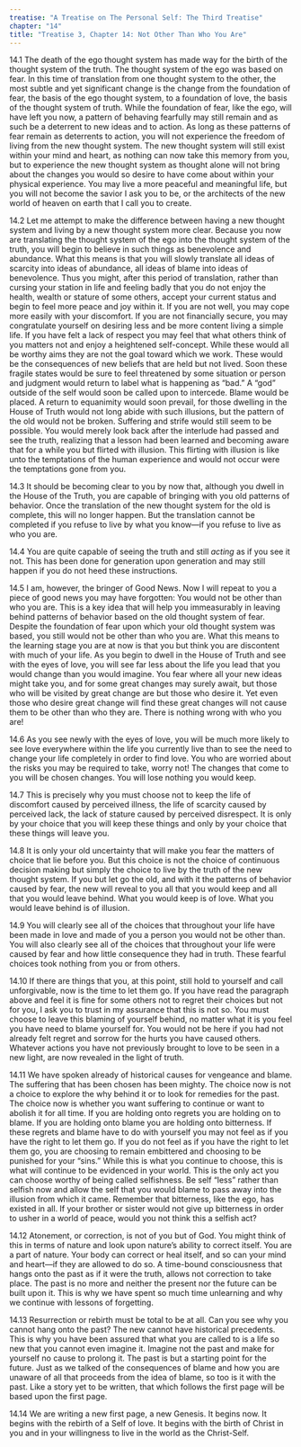 ```yaml
---
treatise: "A Treatise on The Personal Self: The Third Treatise"
chapter: "14"
title: "Treatise 3, Chapter 14: Not Other Than Who You Are"
---
```


14.1 The death of the ego thought system has made way for the birth of
the thought system of the truth. The thought system of the ego was based
on fear. In this time of translation from one thought system to the
other, the most subtle and yet significant change is the change from the
foundation of fear, the basis of the ego thought system, to a foundation
of love, the basis of the thought system of truth. While the foundation
of fear, like the ego, will have left you now, a pattern of behaving
fearfully may still remain and as such be a deterrent to new ideas and
to action. As long as these patterns of fear remain as deterrents to
action, you will not experience the freedom of living from the new
thought system. The new thought system will still exist within your mind
and heart, as nothing can now take this memory from you, but to
experience the new thought system as thought alone will not bring about
the changes you would so desire to have come about within your physical
experience. You may live a more peaceful and meaningful life, but you
will not become the savior I ask you to be, or the architects of the new
world of heaven on earth that I call you to create. 

14.2 Let me attempt to make the difference between having a new thought
system and living by a new thought system more clear. Because you now
are translating the thought system of the ego into the thought system of
the truth, you will begin to believe in such things as benevolence and
abundance. What this means is that you will slowly translate all ideas
of scarcity into ideas of abundance, all ideas of blame into ideas of
benevolence. Thus you might, after this period of translation, rather
than cursing your station in life and feeling badly that you do not
enjoy the health, wealth or stature of some others, accept your current
status and begin to feel more peace and joy within it. If you are not
well, you may cope more easily with your discomfort. If you are not
financially secure, you may congratulate yourself on desiring less and
be more content living a simple life. If you have felt a lack of respect
you may feel that what others think of you matters not and enjoy a
heightened self-concept.  While these would all be worthy aims they are
not the goal toward which we work. These would be the consequences of
new beliefs that are held but not lived. Soon these fragile states would
be sure to feel threatened by some situation or person and judgment
would return to label what is happening as “bad.” A “god” outside of the
self would soon be called upon to intercede. Blame would be placed. A
return to equanimity would soon prevail, for those dwelling in the House
of Truth would not long abide with such illusions, but the pattern of
the old would not be broken. Suffering and strife would still seem to be
possible. You would merely look back after the interlude had passed and
see the truth, realizing that a lesson had been learned and becoming
aware that for a while you but flirted with illusion. This flirting with
illusion is like unto the temptations of the human experience and would
not occur were the temptations gone from you. 

14.3 It should be becoming clear to you by now that, although you dwell
in the House of the Truth, you are capable of bringing with you old
patterns of behavior. Once the translation of the new thought system for
the old is complete, this will no longer happen. But the translation
cannot be completed if you refuse to live by what you know—if you refuse
to live as who you are. 

14.4 You are quite capable of seeing the truth and still *acting* as if
you see it not. This has been done for generation upon generation and
may still happen if you do not heed these instructions. 

14.5 I am, however, the bringer of Good News. Now I will repeat to you a
piece of good news you may have forgotten: You would not be other than
who you are. This is a key idea that will help you immeasurably in
leaving behind patterns of behavior based on the old thought system of
fear. Despite the foundation of fear upon which your old thought system
was based, you still would not be other than who you are. What this
means to the learning stage you are at now is that you but think you are
discontent with much of your life. As you begin to dwell in the House of
Truth and see with the eyes of love, you will see far less about the
life you lead that you would change than you would imagine. You fear
where all your new ideas might take you, and for some great changes may
surely await, but those who will be visited by great change are but
those who desire it. Yet even those who desire great change will find
these great changes will not cause them to be other than who they are.
There is nothing wrong with who you are! 

14.6 As you see newly with the eyes of love, you will be much more
likely to see love everywhere within the life you currently live than to
see the need to change your life completely in order to find love. You
who are worried about the risks you may be required to take, worry not!
The changes that come to you will be chosen changes.  You will lose
nothing you would keep. 

14.7 This is precisely why you must choose not to keep the life of
discomfort caused by perceived illness, the life of scarcity caused by
perceived lack, the lack of stature caused by perceived disrespect. It
is only by your choice that you will keep these things and only by your
choice that these things will leave you. 

14.8 It is only your old uncertainty that will make you fear the matters
of choice that lie before you. But this choice is not the choice of
continuous decision making but simply the choice to live by the truth of
the new thought system. If you but let go the old, and with it the
patterns of behavior caused by fear, the new will reveal to you all that
you would keep and all that you would leave behind. What you would keep
is of love. What you would leave behind is of illusion. 

14.9 You will clearly see all of the choices that throughout your life
have been made in love and made of you a person you would not be other
than. You will also clearly see all of the choices that throughout your
life were caused by fear and how little consequence they had in truth.
These fearful choices took nothing from you or from others. 

14.10 If there are things that you, at this point, still hold to
yourself and call unforgivable, now is the time to let them go. If you
have read the paragraph above and feel it is fine for some others not to
regret their choices but not for you, I ask you to trust in my assurance
that this is not so. You must choose to leave this blaming of yourself
behind, no matter what it is you feel you have need to blame yourself
for. You would not be here if you had not already felt regret and sorrow
for the hurts you have caused others. Whatever actions you have not
previously brought to love to be seen in a new light, are now revealed
in the light of truth.  

14.11 We have spoken already of historical causes for vengeance and
blame. The suffering that has been chosen has been mighty.  The choice
now is not a choice to explore the why behind it or to look for remedies
for the past. The choice now is whether you want suffering to continue
or want to abolish it for all time. If you are holding onto regrets you
are holding on to blame. If you are holding onto blame you are holding
onto bitterness. If these regrets and blame have to do with yourself you
may not feel as if you have the right to let them go. If you do not feel
as if you have the right to let them go, you are choosing to remain
embittered and choosing to be punished for your “sins.” While this is
what you continue to choose, this is what will continue to be evidenced
in your world. This is the only act you can choose worthy of being
called selfishness. Be self “less” rather than selfish now and allow the
self that you would blame to pass away into the illusion from which it
came. Remember that bitterness, like the ego, has existed in all. If
your brother or sister would not give up bitterness in order to usher in
a world of peace, would you not think this a selfish act? 

14.12 Atonement, or correction, is not of you but of God. You might
think of this in terms of nature and look upon nature’s ability to
correct itself. You are a part of nature. Your body can correct or heal
itself, and so can your mind and heart—if they are allowed to do so. A
time-bound consciousness that hangs onto the past as if it were the
truth, allows not correction to take place. The past is no more and
neither the present nor the future can be built upon it.  This is why we
have spent so much time unlearning and why we continue with lessons of
forgetting. 

14.13 Resurrection or rebirth must be total to be at all. Can you see
why you cannot hang onto the past? The new cannot have historical
precedents. This is why you have been assured that what you are called
to is a life so new that you cannot even imagine it. Imagine not the
past and make for yourself no cause to prolong it. The past is but a
starting point for the future. Just as we talked of the consequences of
blame and how you are unaware of all that proceeds from the idea of
blame, so too is it with the past. Like a story yet to be written, that
which follows the first page will be based upon the first page. 

14.14 We are writing a new first page, a new Genesis. It begins now. It
begins with the rebirth of a Self of love. It begins with the birth of
Christ in you and in your willingness to live in the world as the
Christ-Self.


